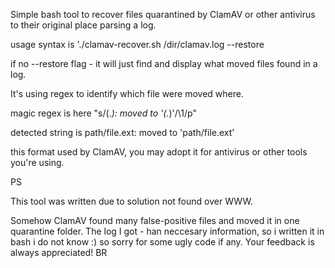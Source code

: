 Simple bash tool to recover files quarantined by ClamAV or other antivirus to their original place parsing a log. 

usage syntax is './clamav-recover.sh /dir/clamav.log --restore

if no --restore flag - it will just find and display what moved files found in a log.

It's using regex to identify which file were moved where.

magic regex is here "s/\(.*\): moved to '\(.*\)'/\1/p"

detected string is 
path/file.ext: moved to 'path/file.ext'

this format used by ClamAV, you may adopt it for antivirus or other tools you're using.

PS

This tool was written due to solution not found over WWW.

Somehow ClamAV found many false-positive files and moved it in one quarantine folder.
The log I got - han neccesary information, so i written it in bash i do not know :) so sorry for some ugly code if any.
Your feedback is always appreciated! BR
